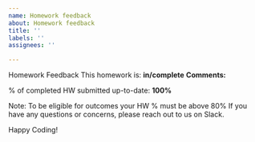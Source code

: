 ```yaml
---
name: Homework feedback
about: Homework feedback
title: ''
labels: ''
assignees: ''

---
```


Homework Feedback
This homework is: **in/complete**
**Comments:**


% of completed HW submitted up-to-date: **100%**

Note: To be eligible for outcomes your HW % must be above 80% 
If you have any questions or concerns, please reach out to us on Slack. 

Happy Coding!
